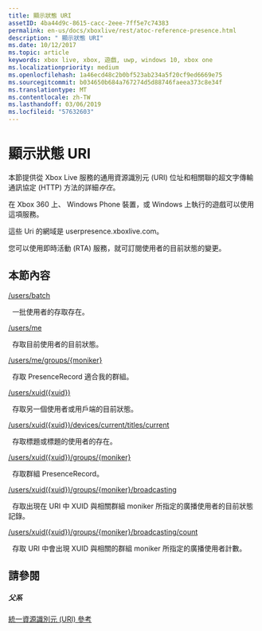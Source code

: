 ```yaml
---
title: 顯示狀態 URI
assetID: 4ba44d9c-8615-cacc-2eee-7ff5e7c74383
permalink: en-us/docs/xboxlive/rest/atoc-reference-presence.html
description: " 顯示狀態 URI"
ms.date: 10/12/2017
ms.topic: article
keywords: xbox live, xbox, 遊戲, uwp, windows 10, xbox one
ms.localizationpriority: medium
ms.openlocfilehash: 1a46ecd48c2b0bf523ab234a5f20cf9ed6669e75
ms.sourcegitcommit: b034650b684a767274d5d88746faeea373c8e34f
ms.translationtype: MT
ms.contentlocale: zh-TW
ms.lasthandoff: 03/06/2019
ms.locfileid: "57632603"
---
```

# <a name="presence-uris"></a>顯示狀態 URI
 
本節提供從 Xbox Live 服務的通用資源識別元 (URI) 位址和相關聯的超文字傳輸通訊協定 (HTTP) 方法的詳細*存在*。
 
在 Xbox 360 上、 Windows Phone 裝置，或 Windows 上執行的遊戲可以使用這項服務。
 
這些 Uri 的網域是 userpresence.xboxlive.com。
 
您可以使用即時活動 (RTA) 服務，就可訂閱使用者的目前狀態的變更。
 
<a id="ID4ERB"></a>

 
## <a name="in-this-section"></a>本節內容

[/users/batch](uri-usersbatch.md)

&nbsp;&nbsp;一批使用者的存取存在。

[/users/me](uri-usersme.md)

&nbsp;&nbsp;存取目前使用者的目前狀態。

[/users/me/groups/{moniker}](uri-usersmegroupsmoniker.md)

&nbsp;&nbsp;存取 PresenceRecord 適合我的群組。

[/users/xuid({xuid})](uri-usersxuid.md)

&nbsp;&nbsp;存取另一個使用者或用戶端的目前狀態。

[/users/xuid({xuid})/devices/current/titles/current](uri-usersxuiddevicescurrenttitlescurrent.md)

&nbsp;&nbsp;存取標題或標題的使用者的存在。

[/users/xuid({xuid})/groups/{moniker}](uri-usersxuidgroupsmoniker.md)

&nbsp;&nbsp;存取群組 PresenceRecord。

[/users/xuid({xuid})/groups/{moniker}/broadcasting](uri-usersxuidgroupsmonikerbroadcasting.md)

&nbsp;&nbsp;存取出現在 URI 中 XUID 與相關群組 moniker 所指定的廣播使用者的目前狀態記錄。

[/users/xuid({xuid})/groups/{moniker}/broadcasting/count](uri-usersxuidgroupsmonikerbroadcastingcount.md)

&nbsp;&nbsp;存取 URI 中會出現 XUID 與相關的群組 moniker 所指定的廣播使用者計數。
 
<a id="ID4EMC"></a>

 
## <a name="see-also"></a>請參閱
 
<a id="ID4EOC"></a>

 
##### <a name="parent"></a>父系 

[統一資源識別元 (URI) 參考](../atoc-xboxlivews-reference-uris.md)

   